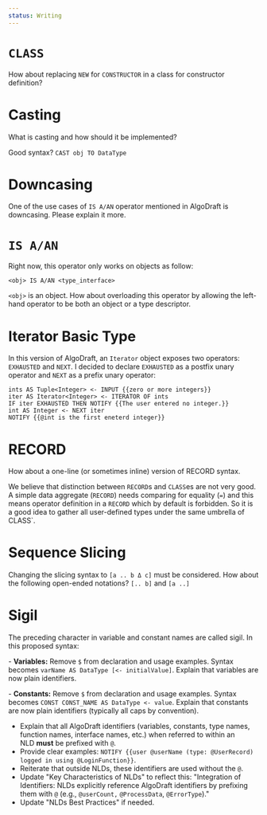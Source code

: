 ```yaml
---
status: Writing
---
```

# `CLASS`

How about replacing `NEW` for `CONSTRUCTOR` in a class for constructor definition?

# Casting

What is casting and how should it be implemented?

Good syntax? `CAST obj TO DataType`

# Downcasing

One of the use cases of `IS A/AN` operator mentioned in AlgoDraft is downcasing. Please explain it more.

# `IS A/AN`

Right now, this operator only works on objects as follow:

```
<obj> IS A/AN <type_interface>
```

`<obj>` is an object. How about overloading this operator by allowing the left-hand operator to be both an object or a type descriptor.

# Iterator Basic Type

In this version of AlgoDraft, an `Iterator` object exposes two operators: `EXHAUSTED` and `NEXT`. I decided to declare `EXHAUSTED` as a postfix unary operator and `NEXT` as a prefix unary operator:

```
ints AS Tuple<Integer> <- INPUT {{zero or more integers}}
iter AS Iterator<Integer> <- ITERATOR OF ints
IF iter EXHAUSTED THEN NOTIFY {{The user entered no integer.}}
int AS Integer <- NEXT iter
NOTIFY {{@int is the first eneterd integer}}
```

# RECORD

How about a one-line (or sometimes inline) version of RECORD syntax.

We believe that distinction between `RECORD`s and `CLASS`es are not very good. A simple data aggregate (`RECORD`) needs comparing for equality (`=`) and this means operator definition in a `RECORD` which by default is forbidden. So it is a good idea to gather all user-defined types under the same umbrella of CLASS`.

# Sequence Slicing

Changing the slicing syntax to `[a .. b Δ c]` must be considered.
How about the following open-ended notations? `[.. b]` and `[a ..]`

# Sigil

The preceding character in variable and constant names are called sigil. In this proposed syntax:

- **Variables:** Remove `$` from declaration and usage examples. Syntax becomes `varName AS DataType [<- initialValue]`. Explain that variables are now plain identifiers. 

- **Constants:** Remove `$` from declaration and usage examples. Syntax becomes `CONST CONST_NAME AS DataType <- value`. Explain that constants are now plain identifiers (typically all caps by convention).

- Explain that all AlgoDraft identifiers (variables, constants, type names, function names, interface names, etc.) when referred to within an NLD **must** be prefixed with `@`. 
- Provide clear examples: `NOTIFY {{user @userName (type: @UserRecord) logged in using @LoginFunction}}`.
- Reiterate that outside NLDs, these identifiers are used without the `@`.
- Update "Key Characteristics of NLDs" to reflect this: "Integration of Identifiers: NLDs explicitly reference AlgoDraft identifiers by prefixing them with `@` (e.g., `@userCount,` `@ProcessData`, `@ErrorType`)."
- Update "NLDs Best Practices" if needed.

